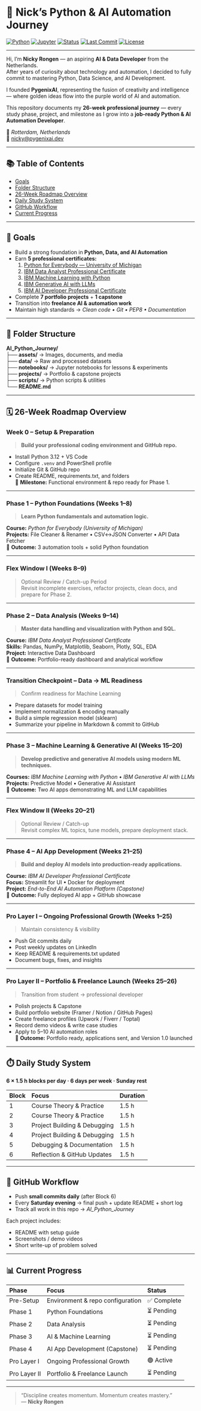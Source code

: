 # 🧠 Nick’s Python & AI Automation Journey  

[![Python](https://img.shields.io/badge/Python-3.12-blue)]() 
[![Jupyter](https://img.shields.io/badge/Jupyter-Notebook-orange)]() 
[![Status](https://img.shields.io/badge/Progress-Phase_1_In_Progress-brightgreen)]()
[![Last Commit](https://img.shields.io/github/last-commit/NickyDev92/AI_Python_Journey?color=purple)]()
[![License](https://img.shields.io/badge/license-MIT-blue)]()

---

Hi, I’m **Nicky Rongen** — an aspiring **AI & Data Developer** from the Netherlands.  
After years of curiosity about technology and automation, I decided to fully commit to mastering Python, Data Science, and AI Development.

I founded **PygenixAI**, representing the fusion of creativity and intelligence — where golden ideas flow into the purple world of AI and automation.

This repository documents my **26-week professional journey** — every study phase, project, and milestone as I grow into a **job-ready Python & AI Automation Developer**.

📍 *Rotterdam, Netherlands*  
📧 [nicky@pygenixai.dev](mailto:nicky@pygenixai.dev)

---

## 📚 Table of Contents
- [Goals](#-goals)
- [Folder Structure](#-folder-structure)
- [26-Week Roadmap Overview](#-26-week-roadmap-overview)
- [Daily Study System](#-daily-study-system)
- [GitHub Workflow](#-github-workflow)
- [Current Progress](#-current-progress)

---

## 🎯 Goals

- Build a strong foundation in **Python, Data, and AI Automation**
- Earn **5 professional certificates:**
  1. [Python for Everybody — University of Michigan](https://www.coursera.org/specializations/python)
  2. [IBM Data Analyst Professional Certificate](https://www.coursera.org/professional-certificates/ibm-data-analyst)
  3. [IBM Machine Learning with Python](https://www.coursera.org/professional-certificates/ibm-machine-learning)
  4. [IBM Generative AI with LLMs](https://www.coursera.org/specializations/generative-ai-engineering-with-llms)
  5. [IBM AI Developer Professional Certificate](https://www.coursera.org/professional-certificates/applied-artifical-intelligence-ibm-watson-ai)
- Complete **7 portfolio projects** + **1 capstone**
- Transition into **freelance AI & automation work**
- Maintain high standards → *Clean code • Git • PEP8 • Documentation*

---

## 📁 Folder Structure

**AI_Python_Journey/**  
**├── assets/** → Images, documents, and media  
**├── data/** → Raw and processed datasets  
**├── notebooks/** → Jupyter notebooks for lessons & experiments  
**├── projects/** → Portfolio & capstone projects  
**├── scripts/** → Python scripts & utilities  
**└── README.md**

---

## 🗓️ 26-Week Roadmap Overview

### **Week 0 – Setup & Preparation**
> **Build your professional coding environment and GitHub repo.**

- Install Python 3.12 + VS Code  
- Configure `.venv` and PowerShell profile  
- Initialize Git & GitHub repo  
- Create README, requirements.txt, and folders  
📍 **Milestone:** Functional environment & repo ready for Phase 1.

---

### **Phase 1 – Python Foundations (Weeks 1–8)**
> **Learn Python fundamentals and automation logic.**

**Course:** *Python for Everybody (University of Michigan)*  
**Projects:** File Cleaner & Renamer • CSV↔JSON Converter • API Data Fetcher  
📍 **Outcome:** 3 automation tools + solid Python foundation

---

### **Flex Window I (Weeks 8–9)**
> Optional Review / Catch-up Period  
Revisit incomplete exercises, refactor projects, clean docs, and prepare for Phase 2.

---

### **Phase 2 – Data Analysis (Weeks 9–14)**
> **Master data handling and visualization with Python and SQL.**

**Course:** *IBM Data Analyst Professional Certificate*  
**Skills:** Pandas, NumPy, Matplotlib, Seaborn, Plotly, SQL, EDA  
**Project:** Interactive Data Dashboard  
📍 **Outcome:** Portfolio-ready dashboard and analytical workflow

---

### **Transition Checkpoint – Data → ML Readiness**
> Confirm readiness for Machine Learning  
- Prepare datasets for model training  
- Implement normalization & encoding manually  
- Build a simple regression model (sklearn)  
- Summarize your pipeline in Markdown & commit to GitHub

---

### **Phase 3 – Machine Learning & Generative AI (Weeks 15–20)**
> **Develop predictive and generative AI models using modern ML techniques.**

**Courses:** *IBM Machine Learning with Python* • *IBM Generative AI with LLMs*  
**Projects:** Predictive Model • Generative AI Assistant  
📍 **Outcome:** Two AI apps demonstrating ML and LLM capabilities

---

### **Flex Window II (Weeks 20–21)**
> Optional Review / Catch-up  
Revisit complex ML topics, tune models, prepare deployment stack.

---

### **Phase 4 – AI App Development (Weeks 21–25)**
> **Build and deploy AI models into production-ready applications.**

**Course:** *IBM AI Developer Professional Certificate*  
**Focus:** Streamlit for UI • Docker for deployment  
**Project:** *End-to-End AI Automation Platform (Capstone)*  
📍 **Outcome:** Fully deployed AI app + GitHub showcase

---

### **Pro Layer I – Ongoing Professional Growth (Weeks 1–25)**
> Maintain consistency & visibility  
- Push Git commits daily  
- Post weekly updates on LinkedIn  
- Keep README & requirements.txt updated  
- Document bugs, fixes, and insights  

---

### **Pro Layer II – Portfolio & Freelance Launch (Weeks 25–26)**
> Transition from student → professional developer  
- Polish projects & Capstone  
- Build portfolio website (Framer / Notion / GitHub Pages)  
- Create freelance profiles (Upwork / Fiverr / Toptal)  
- Record demo videos & write case studies  
- Apply to 5–10 AI automation roles  
📍 **Outcome:** Portfolio ready, applications sent, and Version 1.0 launched

---

## ⏱️ Daily Study System

**6 × 1.5 h blocks per day · 6 days per week · Sunday rest**

| Block | Focus | Duration |
|:--|:--|:--|
| 1 | Course Theory & Practice | 1.5 h |
| 2 | Course Theory & Practice | 1.5 h |
| 3 | Project Building & Debugging | 1.5 h |
| 4 | Project Building & Debugging | 1.5 h |
| 5 | Debugging & Documentation | 1.5 h |
| 6 | Reflection & GitHub Updates | 1.5 h |

---

## 🧩 GitHub Workflow

- Push **small commits daily** (after Block 6)  
- Every **Saturday evening** → final push + update README + short log  
- Track all work in this repo → *AI_Python_Journey*  

Each project includes:  
  - README with setup guide  
  - Screenshots / demo videos  
  - Short write-up of problem solved  

---

## 📊 Current Progress

| Phase | Focus | Status |
|:--|:--|:--|
| Pre-Setup | Environment & repo configuration | ✅ Complete |
| Phase 1 | Python Foundations | ⏳ Pending |
| Phase 2 | Data Analysis | ⏳ Pending |
| Phase 3 | AI & Machine Learning | ⏳ Pending |
| Phase 4 | AI App Development (Capstone) | ⏳ Pending |
| Pro Layer I | Ongoing Professional Growth | 🟢 Active |
| Pro Layer II | Portfolio & Freelance Launch | ⏳ Pending |

---

> “Discipline creates momentum. Momentum creates mastery.”  
> — **Nicky Rongen**